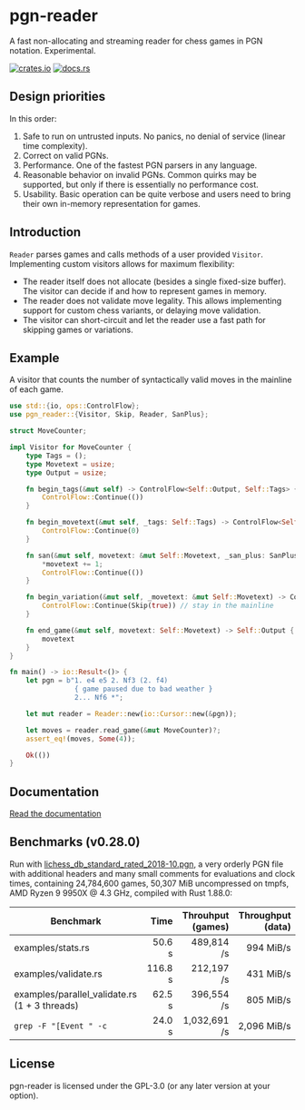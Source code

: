 pgn-reader
==========

A fast non-allocating and streaming reader for chess games in PGN notation.
Experimental.

[![crates.io](https://img.shields.io/crates/v/pgn-reader.svg)](https://crates.io/crates/pgn-reader)
[![docs.rs](https://docs.rs/pgn-reader/badge.svg)](https://docs.rs/pgn-reader)

Design priorities
-----------------

In this order:

1. Safe to run on untrusted inputs. No panics, no denial of service
   (linear time complexity).
2. Correct on valid PGNs.
3. Performance. One of the fastest PGN parsers in any language.
4. Reasonable behavior on invalid PGNs. Common quirks may be supported, but
   only if there is essentially no performance cost.
5. Usability. Basic operation can be quite verbose and users need to bring
   their own in-memory representation for games.

Introduction
------------

`Reader` parses games and calls methods of a user provided `Visitor`.
Implementing custom visitors allows for maximum flexibility:

* The reader itself does not allocate (besides a single fixed-size buffer).
  The visitor can decide if and how to represent games in memory.
* The reader does not validate move legality.
  This allows implementing support for custom chess variants,
  or delaying move validation.
* The visitor can short-circuit and let the reader use a fast path for
  skipping games or variations.

Example
-------

A visitor that counts the number of syntactically valid moves in the
mainline of each game.

```rust
use std::{io, ops::ControlFlow};
use pgn_reader::{Visitor, Skip, Reader, SanPlus};

struct MoveCounter;

impl Visitor for MoveCounter {
    type Tags = ();
    type Movetext = usize;
    type Output = usize;

    fn begin_tags(&mut self) -> ControlFlow<Self::Output, Self::Tags> {
        ControlFlow::Continue(())
    }

    fn begin_movetext(&mut self, _tags: Self::Tags) -> ControlFlow<Self::Output, Self::Movetext> {
        ControlFlow::Continue(0)
    }

    fn san(&mut self, movetext: &mut Self::Movetext, _san_plus: SanPlus) -> ControlFlow<Self::Output> {
        *movetext += 1;
        ControlFlow::Continue(())
    }

    fn begin_variation(&mut self, _movetext: &mut Self::Movetext) -> ControlFlow<Self::Output, Skip> {
        ControlFlow::Continue(Skip(true)) // stay in the mainline
    }

    fn end_game(&mut self, movetext: Self::Movetext) -> Self::Output {
        movetext
    }
}

fn main() -> io::Result<()> {
    let pgn = b"1. e4 e5 2. Nf3 (2. f4)
                { game paused due to bad weather }
                2... Nf6 *";

    let mut reader = Reader::new(io::Cursor::new(&pgn));

    let moves = reader.read_game(&mut MoveCounter)?;
    assert_eq!(moves, Some(4));

    Ok(())
}
```

Documentation
-------------

[Read the documentation](https://docs.rs/pgn-reader)

Benchmarks (v0.28.0)
--------------------

Run with [lichess_db_standard_rated_2018-10.pgn](https://database.lichess.org/standard/lichess_db_standard_rated_2018-10.pgn.zst),
a very orderly PGN file with additional headers and many small comments
for evaluations and clock times,
containing 24,784,600 games, 50,307 MiB uncompressed on tmpfs,
AMD Ryzen 9 9950X @ 4.3 GHz,
compiled with Rust 1.88.0:

Benchmark | Time | Throuhput (games) | Throughput (data)
--- | ---: | ---: | ---:
examples/stats.rs | 50.6 s | 489,814 /s | 994 MiB/s
examples/validate.rs | 116.8 s | 212,197 /s | 431 MiB/s
examples/parallel_validate.rs (1 + 3 threads) | 62.5 s | 396,554 /s | 805 MiB/s
`grep -F "[Event " -c` | 24.0 s | 1,032,691 /s | 2,096 MiB/s

License
-------

pgn-reader is licensed under the GPL-3.0 (or any later version at your option).
